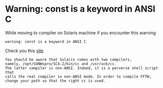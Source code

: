 
Warning: const is a keyword in ANSI C
===
While moving to compiler on Solaris machine if you encounter this warning

    warning: const is a keyword in ANSI C

Check you this [site](http://www.fftw.org/faq/section2.html)

    You should be aware that Solaris comes with two compilers,
    namely, /opt/SUNWspro/SC4.2/bin/cc and /usr/ucb/cc.
    The latter compiler is non-ANSI. Indeed, it is a perverse shell script that
    calls the real compiler in non-ANSI mode. In order to compile FFTW,
    change your path so that the right cc is used.
